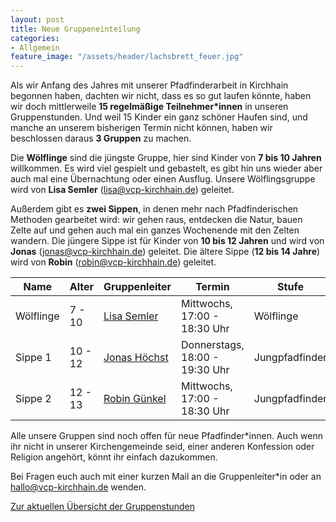 ```yaml
---
layout: post
title: Neue Gruppeneinteilung
categories:
- Allgemein
feature_image: "/assets/header/lachsbrett_feuer.jpg"
---
```


Als wir Anfang des Jahres mit unserer Pfadfinderarbeit in Kirchhain begonnen haben, dachten wir nicht, dass es so gut laufen könnte, haben wir doch mittlerweile **15 regelmäßige Teilnehmer\*innen** in unseren Gruppenstunden. Und weil 15 Kinder ein ganz schöner Haufen sind, und manche an unserem bisherigen Termin nicht können, haben wir beschlossen daraus **3 Gruppen** zu machen. 

Die **Wölflinge** sind die jüngste Gruppe, hier sind Kinder von **7 bis 10 Jahren** willkommen. Es wird viel gespielt und gebastelt, es gibt hin uns wieder aber auch mal eine Übernachtung oder einen Ausflug. Unsere Wölflingsgruppe wird von **Lisa Semler** ([lisa@vcp-kirchhain.de](mailto:lisa@vcp-kirchhain.de)) geleitet.

Außerdem gibt es **zwei Sippen**, in denen mehr nach Pfadfinderischen Methoden gearbeitet wird: wir gehen raus, entdecken die Natur, bauen Zelte auf und gehen auch mal ein ganzes Wochenende mit den Zelten wandern. Die jüngere Sippe ist für Kinder von **10 bis 12 Jahren** und wird von **Jonas** ([jonas@vcp-kirchhain.de](mailto:jonas@vcp-kirchhain.de)) geleitet. Die ältere Sippe (**12 bis 14 Jahre**) wird von **Robin** ([robin@vcp-kirchhain.de](mailto:robin@vcp-kirchhain.de)) geleitet.

| Name      | Alter | Gruppenleiter                         | Termin                         | Stufe          |
|-----------|-------|---------------------------------------|--------------------------------|----------------|
| Wölflinge | 7 - 10  | [Lisa Semler](mailto:lisa@vcp-kirchhain.de)   | Mittwochs, 17:00 - 18:30 Uhr   | Wölflinge      |
| Sippe 1   | 10 - 12 | [Jonas Höchst](mailto:jonas@vcp-kirchhain.de) | Donnerstags, 18:00 - 19:30 Uhr | Jungpfadfinder |
| Sippe 2   | 12 - 13 | [Robin Günkel](mailto:robin@vcp-kirchhain.de) | Mittwochs, 17:00 - 18:30 Uhr   | Jungpfadfinder |

Alle unsere Gruppen sind noch offen für neue Pfadfinder\*innen. Auch wenn ihr nicht in unserer Kirchengemeinde seid, einer anderen Konfession oder Religion angehört, könnt ihr einfach dazukommen.

Bei Fragen euch auch mit einer kurzen Mail an die Gruppenleiter\*in oder an [hallo@vcp-kirchhain.de](mailto:hallo@vcp-kirchhain.de) wenden.

[Zur aktuellen Übersicht der Gruppenstunden](/gruppen/)